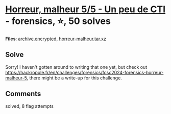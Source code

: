 [Horreur, malheur 5/5 - Un peu de CTI](challenge_files/README.md) - forensics, ⭐, 50 solves
===

**Files**: [archive.encrypted](https://www.narthorn.com/ctf/FCSC-2024/challenge_files/forensics/Horreur%2C%20malheur%205_5%20-%20Un%20peu%20de%20CTI/archive.encrypted), [horreur-malheur.tar.xz](https://www.narthorn.com/ctf/FCSC-2024/challenge_files/forensics/Horreur%2C%20malheur%205_5%20-%20Un%20peu%20de%20CTI/horreur-malheur.tar.xz)

## Solve

Sorry! I haven't gotten around to writing that one yet, but check out https://hackropole.fr/en/challenges/forensics/fcsc2024-forensics-horreur-malheur-5, there might be a write-up for this challenge.

## Comments

solved, 8 flag attempts